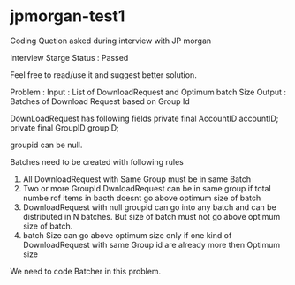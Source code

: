 jpmorgan-test1
==============

Coding Quetion asked during interview with JP morgan


Interview Starge Status : Passed


Feel free to read/use it and suggest better solution.



Problem : 
Input : List of DownloadRequest and Optimum batch Size
Output : Batches of Download Request based on Group Id


DownLoadRequest has following fields
    private final AccountID accountID;
    private final GroupID groupID;

groupid can be null.

Batches need to be created with following rules
1) All DownloadRequest with Same Group must be in same Batch
2) Two or more GroupId DwnloadRequest can be in same group if total numbe rof items in bacth doesnt go above optimum size of batch
3) DownloadRequest with null groupid can go into any batch and can be distributed in N batches. But  size of batch must not go above optimum size of batch.
4) batch Size can go above optimum size only if one kind of DownloadRequest with same Group id are already more then Optimum size


We need to code Batcher in this problem.



